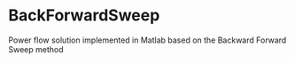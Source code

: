 # BackForwardSweep
Power flow solution implemented in Matlab based on the Backward Forward Sweep method
